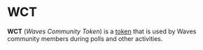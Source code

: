 # WCT

**WCT** (_Waves Community Token_) is a [token](/en/blockchain/token/) that is used by Waves community members during polls and other activities.
